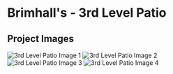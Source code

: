 # Brimhall's - 3rd Level Patio

## Project Images

![3rd Level Patio Image 1](https://storage.googleapis.com/msgsndr/zTjqcEq3Ndj90wvhfc47/media/676881344693515dcb5480fd.jpeg)
![3rd Level Patio Image 2](https://storage.googleapis.com/msgsndr/zTjqcEq3Ndj90wvhfc47/media/67688134fb63bc06776c4f3e.jpeg)
![3rd Level Patio Image 3](https://storage.googleapis.com/msgsndr/zTjqcEq3Ndj90wvhfc47/media/67688134fb63bc76036c4f3f.jpeg)
![3rd Level Patio Image 4](https://storage.googleapis.com/msgsndr/zTjqcEq3Ndj90wvhfc47/media/676881347e62112e4eb123cf.jpeg)
